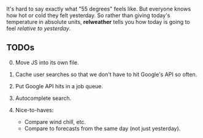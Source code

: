 It's hard to say exactly what "55 degrees" feels like. But everyone knows how hot or cold they felt yesterday. So rather than giving today's temperature in absolute units, **relweather** tells you how today is going to feel *relative to yesterday*.

## TODOs

0. Move JS into its own file.

1. Cache user searches so that we don't have to hit Google's API so often.

2. Put Google API hits in a job queue.

3. Autocomplete search.

4. Nice-to-haves:
	* Compare wind chill, etc.
	* Compare to forecasts from the same day (not just yesterday).